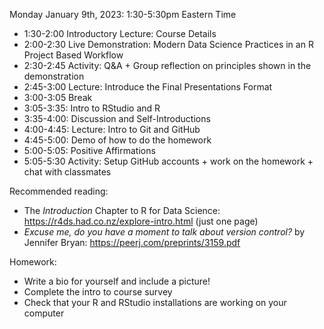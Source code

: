 Monday January 9th, 2023: 1:30-5:30pm Eastern Time

   * 1:30-2:00 Introductory Lecture: Course Details
   * 2:00-2:30 Live Demonstration: Modern Data Science Practices in an R Project Based Workflow
   * 2:30-2:45 Activity: Q&A + Group reflection on principles shown in the demonstration
   * 2:45-3:00 Lecture: Introduce the Final Presentations Format
   * 3:00-3:05 Break 
   * 3:05-3:35: Intro to RStudio and R
   * 3:35-4:00: Discussion and Self-Introductions
   * 4:00-4:45: Lecture: Intro to Git and GitHub
   * 4:45-5:00: Demo of how to do the homework
   * 5:00-5:05: Positive Affirmations
   * 5:05-5:30 Activity: Setup GitHub accounts + work
   on the homework + chat with classmates
 
Recommended reading: 

  - The *Introduction* Chapter to R for Data Science: https://r4ds.had.co.nz/explore-intro.html (just one page)
  - *Excuse me, do you have a moment to talk about version control?* by Jennifer Bryan: https://peerj.com/preprints/3159.pdf
  
Homework: 

  - Write a bio for yourself and include a picture!
  - Complete the intro to course survey
  - Check that your R and RStudio installations are working on your computer
  